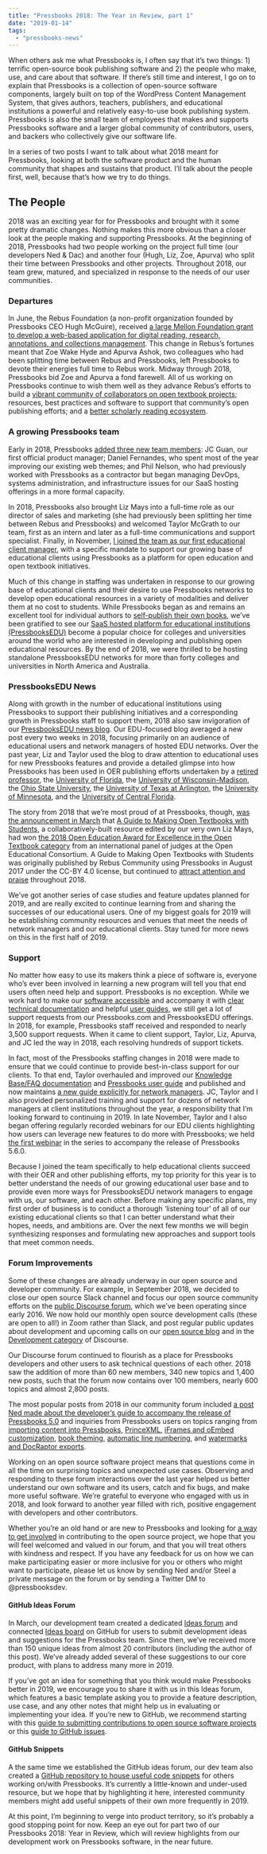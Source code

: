 ```yaml
---
title: "Pressbooks 2018: The Year in Review, part 1"
date: "2019-01-14"
tags: 
  - "pressbooks-news"
---
```


When others ask me what Pressbooks is, I often say that it’s two things: 1) terrific open-source book publishing software and 2) the people who make, use, and care about that software. If there’s still time and interest, I go on to explain that Pressbooks is a collection of open-source software components, largely built on top of the WordPress Content Management System, that gives authors, teachers, publishers, and educational institutions a powerful and relatively easy-to-use book publishing system. Pressbooks is also the small team of employees that makes and supports Pressbooks software and a larger global community of contributors, users, and backers who collectively give our software life.

In a series of two posts I want to talk about what 2018 meant for Pressbooks, looking at both the software product and the human community that shapes and sustains that product. I’ll talk about the people first, well, because that’s how we try to do things.

## The People

2018 was an exciting year for for Pressbooks and brought with it some pretty dramatic changes. Nothing makes this more obvious than a closer look at the people making and supporting Pressbooks. At the beginning of 2018, Pressbooks had two people working on the project full time (our developers Ned & Dac) and another four (Hugh, Liz, Zoe, Apurva) who split their time between Pressbooks and other projects. Throughout 2018, our team grew, matured, and specialized in response to the needs of our user communities.

### Departures

In June, the Rebus Foundation (a non-profit organization founded by Pressbooks CEO Hugh McGuire), received [a large Mellon Foundation grant to develop a web-based application for digital reading, research, annotations, and collections management](https://www.mellon.org/grants/grants-database/grants/rebus-foundation/1801-05258/). This change in Rebus’s fortunes meant that Zoe Wake Hyde and Apurva Ashok, two colleagues who had been splitting time between Rebus and Pressbooks, left Pressbooks to devote their energies full time to Rebus work. Midway through 2018, Pressbooks bid Zoe and Apurva a fond farewell. All of us working on Pressbooks continue to wish them well as they advance Rebus’s efforts to build a [vibrant community of collaborators on open textbook projects](https://about.rebus.community/); resources, best practices and software to support that community’s open publishing efforts; and a [better scholarly reading ecosystem](https://rebus.foundation/projects/).

### A growing Pressbooks team

Early in 2018, Pressbooks [added three new team members](https://pressbooks.com/blog/meet-new-pressbooks-team-members-daniel-jc-and-phil/): JC Guan, our first official product manager; Daniel Fernandes, who spent most of the year improving our existing web themes; and Phil Nelson, who had previously worked with Pressbooks as a contractor but began managing DevOps, systems administration, and infrastructure issues for our SaaS hosting offerings in a more formal capacity.

In 2018, Pressbooks also brought Liz Mays into a full-time role as our director of sales and marketing (she had previously been splitting her time between Rebus and Pressbooks) and welcomed Taylor McGrath to our team, first as an intern and later as a full-time communications and support specialist. Finally, in November, [I joined the team as our first educational client manager](https://pressbooks.education/news/2018/10/welcome-steel-wagstaff-pressbooksedu-client-manager/), with a specific mandate to support our growing base of educational clients using Pressbooks as a platform for open education and open textbook initiatives.

Much of this change in staffing was undertaken in response to our growing base of educational clients and their desire to use Pressbooks networks to develop open educational resources in a variety of modalities and deliver them at no cost to students. While Pressbooks began as and remains an excellent tool for individual authors to [self-publish their own books](https://pressbooks.com/), we’ve been gratified to see our [SaaS hosted platform for educational institutions (PressbooksEDU)](https://pressbooks.education/pressbooksedu-plans/) become a popular choice for colleges and universities around the world who are interested in developing and publishing open educational resources. By the end of 2018, we were thrilled to be hosting standalone PressbooksEDU networks for more than forty colleges and universities in North America and Australia.

### PressbooksEDU News

Along with growth in the number of educational institutions using Pressbooks to support their publishing initiatives and a corresponding growth in Pressbooks staff to support them, 2018 also saw invigoration of our [PressbooksEDU news blog](https://pressbooks.education/news/). Our EDU-focused blog averaged a new post every two weeks in 2018, focusing primarily on an audience of educational users and network managers of hosted EDU networks. Over the past year, Liz and Taylor used the blog to draw attention to educational uses for new Pressbooks features and provide a detailed glimpse into how Pressbooks has been used in OER publishing efforts undertaken by a [retired professor](https://pressbooks.education/news/2018/03/tim-craigs-cool-japan-finds-success-as-textbook/), the [University of Florida](https://pressbooks.education/news/2018/09/university-of-florida-looks-to-expand-open-textbook-initiatives/), the [University of Wisconsin-Madison](https://pressbooks.education/news/2018/08/uw-madison-pressbooksedu-instance-supports-70-open-publishing-projects/), the [Ohio State University](https://pressbooks.education/news/2018/08/the-ohio-state-university-has-60-books-in-development-as-part-of-textbook-affordability-initiative/), the [University of Texas at Arlington](https://pressbooks.education/news/2018/08/university-of-texas-at-arlington-kicks-off-oer-program-with-eight-books-in-development/), the [University of Minnesota](https://pressbooks.education/news/2018/09/university-of-minnesota-publishes-research-on-affordable-content/), and the [University of Central Florida](https://pressbooks.education/news/2018/10/pressbooks-is-backbone-for-nascent-oer-efforts-at-university-of-central-florida/).

The story from 2018 that we’re most proud of at Pressbooks, though, [was the announcement in March](https://pressbooks.education/news/2018/03/open-textbook-built-on-pressbooks-wins-open-education-award/) that [A Guide to Making Open Textbooks with Students](https://press.rebus.community/makingopentextbookswithstudents/), a collaboratively-built resource edited by our very own Liz Mays, had won [the 2018 Open Education Award for Excellence in the Open Textbook category](https://www.oeconsortium.org/projects/open-education-awards-for-excellence/2018-winners-of-oe-awards/2018-oe-award-winners-resources-tools-practices/) from an international panel of judges at the Open Educational Consortium. A Guide to Making Open Textbooks with Students was originally published by Rebus Community using Pressbooks in August 2017 under the CC-BY 4.0 license, but continued to [attract attention and praise](https://press.rebus.community/makingopentextbookswithstudents/back-matter/as-seen-in/) throughout 2018.

We’ve got another series of case studies and feature updates planned for 2019, and are really excited to continue learning from and sharing the successes of our educational users. One of my biggest goals for 2019 will be establishing community resources and venues that meet the needs of network managers and our educational clients. Stay tuned for more news on this in the first half of 2019.

### Support

No matter how easy to use its makers think a piece of software is, everyone who’s ever been involved in learning a new program will tell you that end users often need help and support. Pressbooks is no exception. While we work hard to make our [software accessible](https://pressbooks.org/blog/2018/05/01/our-accessibility-policy-and-forthcoming-accessibility-improvements/) and accompany it with [clear technical documentation](https://docs.pressbooks.org/) and helpful [user guides](https://guide.pressbooks.com/), we still get a lot of support requests from our Pressbooks.com and PressbooksEDU offerings. In 2018, for example, Pressbooks staff received and responded to nearly 3,500 support requests. When it came to client support, Taylor, Liz, Apurva, and JC led the way in 2018, each resolving hundreds of support tickets.

In fact, most of the Pressbooks staffing changes in 2018 were made to ensure that we could continue to provide best-in-class support for our clients. To that end, Taylor overhauled and improved our [Knowledge Base/FAQ documentation](https://pressbooks.groovehq.com/help_center) and [Pressbooks user guide](https://guide.pressbooks.com/) and published and now maintains [a new guide explicitly for network managers](https://networkmanagerguide.pressbooks.com/). JC, Taylor and I also provided personalized training and support for dozens of network managers at client institutions throughout the year, a responsibility that I’m looking forward to continuing in 2019. In late November, Taylor and I also began offering regularly recorded webinars for our EDU clients highlighting how users can leverage new features to do more with Pressbooks; we held [the first webinar](https://www.youtube.com/watch?v=1nS5btUI9ek) in the series to accompany the release of Pressbooks 5.6.0.

Because I joined the team specifically to help educational clients succeed with their OER and other publishing efforts, my top priority for this year is to better understand the needs of our growing educational user base and to provide even more ways for PressbooksEDU network managers to engage with us, our software, and each other. Before making any specific plans, my first order of business is to conduct a thorough ‘listening tour’ of all of our existing educational clients so that I can better understand what their hopes, needs, and ambitions are. Over the next few months we will begin synthesizing responses and formulating new approaches and support tools that meet common needs.

### Forum Improvements

Some of these changes are already underway in our open source and developer community. For example, in September 2018, we decided to close our open source Slack channel and focus our open source community efforts on the [public Discourse forum](https://discourse.pressbooks.org/), which we’ve been operating since early 2016. We now hold our monthly open source development calls (these are open to all!) in Zoom rather than Slack, and post regular public updates about development and upcoming calls on our [open source blog](https://pressbooks.org/blog/) and in the [Development category](https://discourse.pressbooks.org/c/development) of Discourse.

Our Discourse forum continued to flourish as a place for Pressbooks developers and other users to ask technical questions of each other. 2018 saw the addition of more than 60 new members, 340 new topics and 1,400 new posts, such that the forum now contains over 100 members, nearly 600 topics and almost 2,800 posts.

The most popular posts from 2018 in our community forum included [a post Ned made about the developer’s guide to accompany the release of Pressbooks 5.0](https://discourse.pressbooks.org/t/pressbooks-5-developer-guide/335) and inquiries from Pressbooks users on topics ranging from [importing content into Pressbooks](https://discourse.pressbooks.org/t/importing-content-into-pressbooks/347), [PrinceXML](https://discourse.pressbooks.org/t/troubleshooting-princexml/445), [iFrames and oEmbed customization](https://discourse.pressbooks.org/t/import-xml-stripping-embedded-content/423), [book theming](https://discourse.pressbooks.org/t/theme-book-sugestions/391), [automatic line numbering](https://discourse.pressbooks.org/t/automatic-line-numbering/369/6), and [watermarks and DocRaptor exports](https://discourse.pressbooks.org/t/watermarks-and-user-restrictions/467).

Working on an open source software project means that questions come in all the time on surprising topics and unexpected use cases. Observing and responding to these forum interactions over the last year helped us better understand our own software and its users, catch and fix bugs, and make more useful software. We’re grateful to everyone who engaged with us in 2018, and look forward to another year filled with rich, positive engagement with developers and other contributors.

Whether you’re an old hand or are new to Pressbooks and looking for [a way to get involved](https://pressbooks.org/get-involved/) in contributing to the open source project, we hope that you will feel welcomed and valued in our forum, and that you will treat others with kindness and respect. If you have any feedback for us on how we can make participating easier or more inclusive for you or others who might want to participate, please let us know by sending Ned and/or Steel a private message on the forum or by sending a Twitter DM to @pressbooksdev.

#### GitHub Ideas Forum

In March, our development team created a dedicated [Ideas forum](https://github.com/pressbooks/ideas) and connected [Ideas board](https://github.com/pressbooks/ideas/projects/1) on GitHub for users to submit development ideas and suggestions for the Pressbooks team. Since then, we’ve received more than 150 unique ideas from almost 20 contributors (including the author of this post). We’ve already added several of these suggestions to our core product, with plans to address many more in 2019.

If you’ve got an idea for something that you think would make Pressbooks better in 2019, we encourage you to share it with us in this Ideas forum, which features a basic template asking you to provide a feature description, use case, and any other notes that might help us in evaluating or implementing your idea. If you’re new to GitHub, we recommend starting with this [guide to submitting contributions to open source software projects](https://opensource.guide/how-to-contribute/#how-to-submit-a-contribution) or this [guide to GitHub issues](https://guides.github.com/features/issues/).

#### GitHub Snippets

A the same time we established the GitHub ideas forum, our dev team also created a [GitHub repository to house useful code snippets](https://github.com/pressbooks/snippets/) for others working on/with Pressbooks. It’s currently a little-known and under-used resource, but we hope that by highlighting it here, interested community members might add useful snippets of their own more frequently in 2019.

At this point, I’m beginning to verge into product territory, so it’s probably a good stopping point for now. Keep an eye out for part two of our Pressbooks 2018: Year in Review, which will review highlights from our development work on Pressbooks software, in the near future.
